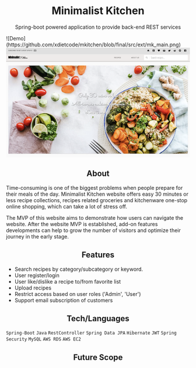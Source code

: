 <h1 align="center"> Minimalist Kitchen</h1>
<p align="center">Spring-boot powered application to provide back-end REST services</p>
![Demo](https://github.com/xdietcode/mkitchen/blob/final/src/ext/mk_main.png)
<img src="https://github.com/xdietcode/mkitchen/blob/final/src/ext/mk_main.png">

<h2 align="center">About</h2>
Time-consuming is one of the biggest problems when people prepare for their meals of the day. Minimalist Kitchen website offers easy 30 minutes or less recipe collections, recipes related groceries and kitchenware one-stop online shopping, which can take a lot of stress off.

The MVP of this website aims to demonstrate how users can navigate the website. After the website MVP is established, add-on features developments can help to grow the number of visitors and optimize their journey in the early stage.

<h2 align="center">Features</h2>

*  Search recipes by category/subcategory or keyword.
*  User register/login
*  User like/dislike a recipe to/from favorite list
* Upload recipes
* Restrict access based on user roles ('Admin', 'User')
* Support email subscription of customers

<h2 align="center">Tech/Languages</h2>

`Spring-Boot` `Java` `RestController` `Spring Data JPA` `Hibernate` 
`JWT` `Spring Security` `MySQL` `AWS RDS` `AWS EC2`


<h2 align="center">Future Scope</h2>
